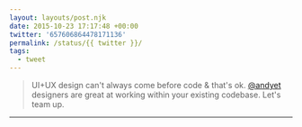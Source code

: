 ```yaml
---
layout: layouts/post.njk
date: 2015-10-23 17:17:48 +00:00
twitter: '657606864478171136'
permalink: /status/{{ twitter }}/
tags: 
  - tweet
---
```


> UI+UX design can't always come before code &amp; that's ok. [@andyet](https://twitter.com/andyet) designers are great at working within your existing codebase. Let's team up.

---
